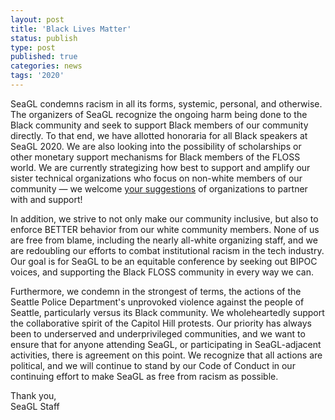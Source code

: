```yaml
---
layout: post
title: 'Black Lives Matter'
status: publish
type: post
published: true
categories: news
tags: '2020'
---
```


SeaGL condemns racism in all its forms, systemic, personal, and otherwise.  The organizers of SeaGL recognize the ongoing harm being done to the Black community and seek to support Black members of our community directly.  To that end, we have allotted honoraria for all Black speakers at SeaGL 2020.  We are also looking into the possibility of scholarships or other monetary support mechanisms for Black members of the FLOSS world.  We are currently strategizing how best to support and amplify our sister technical organizations who focus on non-white members of our community — we welcome [your suggestions](mailto:participate@seagl.org) of organizations to partner with and support!

In addition, we strive to not only make our community inclusive, but also to enforce BETTER behavior from our white community members.  None of us are free from blame, including the nearly all-white organizing staff, and we are redoubling our efforts to combat institutional racism in the tech industry. Our goal is for SeaGL to be an equitable conference by seeking out BIPOC voices, and supporting the Black FLOSS community in every way we can.

Furthermore, we condemn in the strongest of terms, the actions of the Seattle Police Department's unprovoked violence against the people of Seattle, particularly versus its Black community. We wholeheartedly support the collaborative spirit of the Capitol Hill protests. Our priority has always been to underserved and underprivileged communities, and we want to ensure that for anyone attending SeaGL, or participating in SeaGL-adjacent activities, there is agreement on this point.  We recognize that all actions are political, and we will continue to stand by our Code of Conduct in our continuing effort to make SeaGL as free from racism as possible.

Thank you,  
SeaGL Staff

